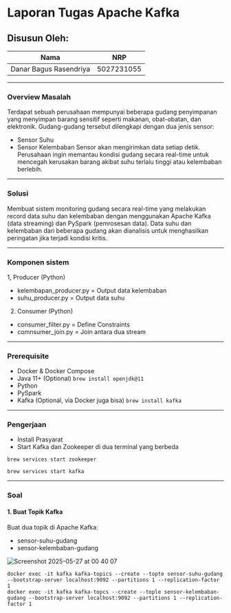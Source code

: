 # Laporan Tugas Apache Kafka

## Disusun Oleh:
|             Nama              |     NRP    |
|-------------------------------|------------|
| Danar Bagus Rasendriya        | 5027231055 |
***
### Overview Masalah
Terdapat sebuah perusahaan mempunyai beberapa gudang penyimpanan yang menyimpan barang sensitif seperti makanan, obat-obatan, dan elektronik. Gudang-gudang tersebut dilengkapi dengan dua jenis sensor:
- Sensor Suhu
- Sensor Kelembaban
Sensor akan mengirimkan data setiap detik. Perusahaan ingin memantau kondisi gudang secara real-time untuk mencegah kerusakan barang akibat suhu terlalu tinggi atau kelembaban berlebih.
***
### Solusi
Membuat sistem monitoring gudang secara real-time yang melakukan record data suhu dan kelembaban dengan menggunakan Apache Kafka (data streaming) dan PySpark (pemrosesan data). Data suhu dan kelembaban dari beberapa gudang akan dianalisis untuk menghasilkan peringatan jika terjadi kondisi kritis.
***
### Komponen sistem
1, Producer (Python)
- kelembapan_producer.py = Output data kelembaban
- suhu_producer.py = Output data suhu

2. Consumer (Python)
- consumer_filter.py = Define Constraints
- comnsumer_join.py = Join antara dua stream
***
### Prerequisite
- Docker & Docker Compose
- Java 11+ (Optional)
`brew install openjdk@11`
- Python
- PySpark
- Kafka (Optional, via Docker juga bisa)
`brew install kafka`
***
### Pengerjaan
- Install Prasyarat
- Start Kafka dan Zookeeper di dua terminal yang berbeda

`brew services start zookeeper`

`brew services start kafka`
***
### Soal
#### 1. Buat Topik Kafka
Buat dua topik di Apache Kafka:
- sensor-suhu-gudang
- sensor-kelembaban-gudang

![Screenshot 2025-05-27 at 00 40 07](https://github.com/user-attachments/assets/c5f5127f-66dd-49cf-bd36-e8a6e32b8ef5)

```
docker exec -it kafka kafka-topics --create --topte sensor-suhu-gudang --bootstrap-server localhost:9092 --partitions 1 --replication-factor 1
docker exec -it kafka kafka-topcs --create --tople sensor-kelembaban-gudang --bootstrap-server localhost:9092 --partitions 1 --replication-factor 1
```
